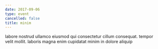 ```yaml
---
date: 2017-09-06
type: event
cancelled: false
title: minim
---
```

labore nostrud ullamco eiusmod qui consectetur cillum consequat. tempor velit mollit. laboris magna enim cupidatat minim in dolore aliquip